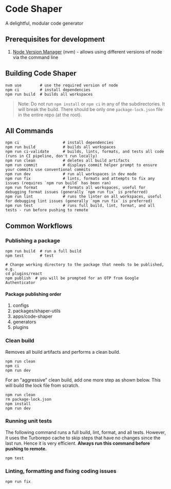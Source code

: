 # Code Shaper

A delightful, modular code generator

## Prerequisites for development

1. [Node Version Manager](https://github.com/nvm-sh/nvm) (nvm) - allows using
   different versions of node via the command line

## Building Code Shaper

```shell
nvm use        # use the required version of node
npm ci         # install dependencies
npm run build  # builds all workspaces
```

> Note: Do not run `npm install` or `npm ci` in any of the subdirectories. It
> will break the build. There should be only one `package-lock.json` file in the
> entire repo (at the root).

## All Commands

```
npm ci                   # install dependencies
npm run build            # builds all workspaces
npm run ci-validate      # builds, lints, formats, and tests all code (runs in CI pipeline, don't run locally)
npm run clean            # deletes all build artifacts
npm run commit           # displays commit helper prompt to ensure your commits use conventional commits
npm run dev              # run all workspaces in dev mode
npm run fix              # lints, formats and attempts to fix any issues (requires `npm run build` has been ran)
npm run format           # formats all workspaces, useful for debugging format issues (generally `npm run fix` is preferred)
npm run lint             # runs the linter on all workspaces, useful for debugging lint issues (generally `npm run fix` is preferred)
npm run test             # runs full build, lint, format, and all tests - run before pushing to remote
```

## Common Workflows

### Publishing a package

```shell
npm run build  # run a full build
npm test       # test

# Change working directory to the package that needs to be published, e.g.
cd plugins/react
npm publish  # you will be prompted for an OTP from Google Authenticator
```

#### Package publishing order

1. configs
2. packages/shaper-utils
3. apps/code-shaper
4. generators
5. plugins

### Clean build

Removes all build artifacts and performs a clean build.

```shell
npm run clean
npm ci
npm run dev
```

For an "aggressive" clean build, add one more step as shown below. This will
build the lock file from scratch.

```shell
npm run clean
rm package-lock.json
npm install
npm run dev
```

### Running unit tests

The following command runs a full build, lint, format, and all tests. However,
it uses the Turborepo cache to skip steps that have no changes since the last
run. Hence it is very efficient. **Always run this command before pushing to
remote.**

```shell
npm test
```

### Linting, formatting and fixing coding issues

```shell
npm run fix
```
